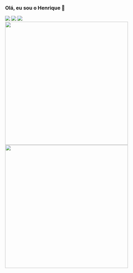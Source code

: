 ### Olá, eu sou o Henrique 👋



 
<div> 
  <a href="https://instagram.com/henriquemtn" target="_blank"><img src="https://img.shields.io/badge/-Instagram-%23E4405F?style=for-the-badge&logo=instagram&logoColor=white" target="_blank"></a>
  <a href = "mailto:henriquemartinsilveira2@gmail.com"><img src="https://img.shields.io/badge/-Gmail-%23333?style=for-the-badge&logo=gmail&logoColor=white" target="_blank"></a>
  <a href="https://www.linkedin.com/in/henrique-silveira-555341186/" target="_blank"><img src="https://img.shields.io/badge/-LinkedIn-%230077B5?style=for-the-badge&logo=linkedin&logoColor=white" target="_blank"></a> 
</div>

<div>

<img align="center"  width="400px" src="https://github-readme-stats.vercel.app/api/top-langs/?username=henriquemtn&layout=compact&theme=vision-friendly-dark" />
<img align="center" width="400px" src="https://github-readme-stats.vercel.app/api?username=henriquemtn&show_icons=true,css&layout=compact&theme=vision-friendly-dark" />
 
</div>
